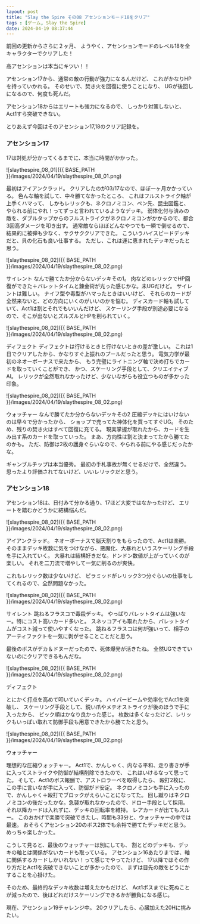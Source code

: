 ```yaml
---
layout: post
title: "Slay the Spire その08 アセンションモード18をクリア"
tags : [ゲーム, Slay the Spire]
date: 2024-04-19 08:37:44
---
```



前回の更新からさらに２ヶ月、
ようやく、アセンションモードのレベル18を全キャラクターでクリアした！

高アセンションは本当にキツい！！

アセンション17から、通常の敵の行動が強力になるんだけど、
これがかなりHPを持っていかれる。
そのせいで、焚き火を回復に使うことになり、
UGが後回しになるので、何度も死んだ。

アセンション18からはエリートも強力になるので、
しっかり対策しないと、Act1すら突破できない。

とりあえず今回はそのアセンション17,18のクリア記録を。



### アセンション17

17は対処が分かってくるまでに、本当に時間がかかった。


![slaythespire_08_01]({{ BASE_PATH }}/images/2024/04/19/slaythespire_08_01.png)

最初はアイアンクラッド。
クリアしたのが03/17なので、ほぼ一ヶ月かかっている。
色んな軸を試して、中々勝てなかったところ、
これはフルストライク軸が上手くハマって、
しかもレリックも、ネクロノミコン、ペン先、昆虫図鑑と、
やられる前にやれ！ってずっと言われているようなデッキ。
弱体化付与済みの敵を、ダブルタップからのフルストライクがネクロノミコンがかかるので、都合3回高ダメージを叩き出す。
通常敵ならほぼどんなやつでも一瞬で倒せるので、
結果的に被弾も少なく、サクサククリアできた。
こういうハイスピードデッキだと、貝の化石も良い仕事する。
ただし、これは運に恵まれたデッキだったと思う。



![slaythespire_08_02]({{ BASE_PATH }}/images/2024/04/19/slaythespire_08_02.png)

サイレント
なんで勝てたか分からないデッキその1。
肉などのレリックでHP回復ができた＋バレットタイムと錬金術が光った感じかな。未UGだけど。
サイレントは難しい。
ナイフ型や毒型がハマったときはいいけど、
それらのカードが全然来ないと、どの方向にいくのがいいのかを悩む。
ディスカード軸も試していて、Act1は割とそれでもいいんだけど、
スケーリング手段が別途必要になるので、そこが出ないとズルズルとHPを削られていく。


![slaythespire_08_02]({{ BASE_PATH }}/images/2024/04/19/slaythespire_08_02.png)

ディフェクト
ディフェクトは行けるときと行けないときの差が激しい。
これは1日でクリアしたから、かなりすぐ上振れのプールだったと思う。
電気力学が最初のネオーボーナスで来たから、
もう完璧にライトニング軸で決め打ちでカードを取っていくことができ、
かつ、スケーリング手段として、クリエイティブAI。
レリックが全然取れなかったけど、少ないながらも役立つものが多かった印象。



![slaythespire_08_02]({{ BASE_PATH }}/images/2024/04/19/slaythespire_08_02.png)

ウォッチャー
なんで勝てたか分からないデッキその2
圧縮デッキにはいけないのは早々で分かったから、
ショップで売ってた神体化を買ってすぐUG。
そのため、残りの焚き火はすべて回復に充てる。
現実掌握が取れたから、カードを生み出す系のカードを取っていった。
まあ、方向性は割と決まってたから勝てたのかも。
ただ、防御は2枚の護身ぐらいなので、やられる前にやる感じだったかな。


ギャンブルチップは本当優秀。
最初の手札事故が無くせるだけで、全然違う。
思ったより評価されてないけど、いいレリックだと思う。




### アセンション18

アセンション18は、日付みて分かる通り、17ほど大変ではなかったけど、
エリートを踏むかどうかに結構悩んだ。



![slaythespire_08_02]({{ BASE_PATH }}/images/2024/04/19/slaythespire_08_02.png)

アイアンクラッド。
ネオーボーナスで脳天割りをもらったので、Act1は楽勝。
そのままデッキ枚数に気をつけながら、悪魔化、大暴れというスケーリング手段を手に入れていく。
大暴れは結構好きだな。ドンドン数値が上がっていくのが楽しい。
それを二刀流で増やして一気に削るのが爽快。

これもレリック数は少ないけど、
ピラミッドがレリック3つ分ぐらいの仕事をしてくれるので、全然問題なかった。




![slaythespire_08_02]({{ BASE_PATH }}/images/2024/04/19/slaythespire_08_02.png)

サイレント
跳ねるフラスコで毒殺デッキ。
やっぱりバレットタイムは強いなー。特にコスト高いカード多いと。
スネッコアイも取れたから、バレットタイムがコスト減って使いやすくなった。
跳ねるフラスコは何が強いって、相手のアーティファクトを一気に剥がせることことだと思う。


最後のボスがデカ＆ドヌーだったので、死体爆発が活きたね。
全然UGできていないのにクリアできるもんだな。





![slaythespire_08_02]({{ BASE_PATH }}/images/2024/04/19/slaythespire_08_02.png)

ディフェクト

とにかく打点を高めて叩いていくデッキ。
ハイパービームや効率化でAct1を突破し、
スケーリング手段として、鋭い爪やメテオストライクが後のほうで手に入ったから、
ピック順はかなり良かった感じ。
枚数は多くなったけど、レリックもいっぱい取れて防御手段も用意できたから勝てたと思う。





![slaythespire_08_02]({{ BASE_PATH }}/images/2024/04/19/slaythespire_08_02.png)

ウォッチャー

理想的な圧縮ウォッチャー。
Act1で、かんしゃく、内なる平和、走り書きが手に入ってストライクや防御が結構削除できたので、
これはいけるなって思ってた。
そして、Act1のボス報酬で、アストロラーベを取得したら、
殴打2枚に、この手に言いなが手に入って、防御がド安定。
ネクロノミコンも手に入ったので、かんしゃく＋殴打でブロックがえらいことになってた。
回し蹴りはネクロノミコンの後だったかな。急襲が取れなかったので、ドロー手段として採用。
それ以降カードは入れずに、デッキの回転率を維持。
レアカードが出てもスルー。
このおかげで楽勝で突破できたし、時間も33分と、ウォッチャーの中では最速。
おそらくアセンション20のボス2体でも余裕で勝てたデッキだと思う。
めっちゃ楽しかった。









こうして見ると、最後のウォッチャーは別にしても、
割とどのデッキも、デッキの軸とは関係がないカードも取っている。
アセンション16あたりまでは、軸に関係するカードしかいれない！って感じでやってたけど、
17以降ではその作り方だとAct1を突破できないことが多かったので、
まずは目先の敵をどうにかすることを心掛けた。

そのため、最終的なデッキ枚数は増えたかもだけど、
Act1ボスまでに死ぬことが減ったので、後はどれだけスケーリングできるかが勝負になる感じ。

現在、アセンション19チャレンジ中。
20クリアしたら、心臓加えた20Hに挑みたい。















